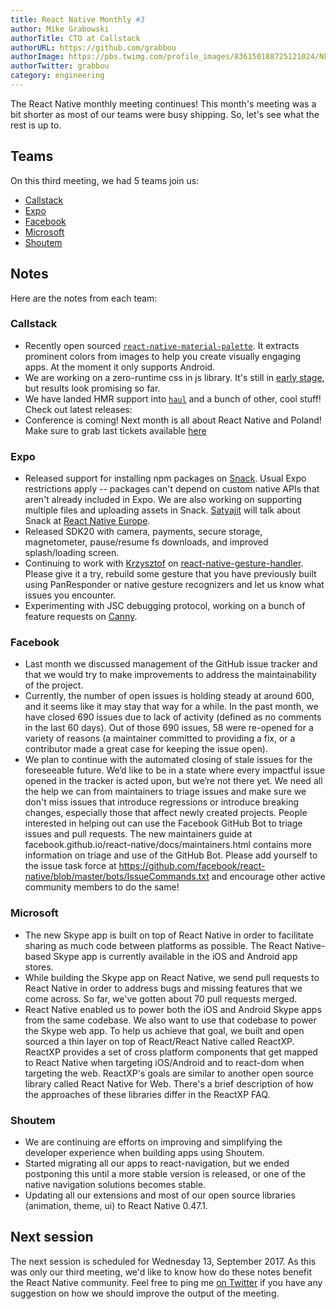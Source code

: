 ```yaml
---
title: React Native Monthly #3
author: Mike Grabowski
authorTitle: CTO at Callstack
authorURL: https://github.com/grabbou
authorImage: https://pbs.twimg.com/profile_images/836150188725121024/NkU0AcqW_400x400.jpg
authorTwitter: grabbou
category: engineering
---
```


The React Native monthly meeting continues! This month's meeting was a bit shorter as most of our teams were busy shipping. So, let's see what the rest is up to.

## Teams

On this third meeting, we had 5 teams join us:

- [Callstack](https://github.com/callstack-io)
- [Expo](https://github.com/expo)
- [Facebook](https://github.com/facebook)
- [Microsoft](https://github.com/microsoft)
- [Shoutem](https://github.com/shoutem)

## Notes

Here are the notes from each team:

### Callstack

- Recently open sourced [`react-native-material-palette`](https://github.com/callstack-io/react-native-material-palette). It extracts prominent colors from images to help you create visually engaging apps. At the moment it only supports Android.
- We are working on a zero-runtime css in js library. It's still in [early stage](https://twitter.com/_zamotany/status/901408316169048064), but results look promising so far.
- We have landed HMR support into [`haul`](https://github.com/callstack-io/haul) and a bunch of other, cool stuff! Check out latest releases: 
- Conference is coming! Next month is all about React Native and Poland! Make sure to grab last tickets available [here](https://react-native.eu/)

### Expo

- Released support for installing npm packages on [Snack](https://snack.expo.io). Usual Expo restrictions apply -- packages can't depend on custom native APIs that aren't already included in Expo. We are also working on supporting multiple files and uploading assets in Snack. [Satyajit](https://github.com/satya164) will talk about Snack at [React Native Europe](https://react-native.eu/).
- Released SDK20 with camera, payments, secure storage, magnetometer, pause/resume fs downloads, and improved splash/loading screen.
- Continuing to work with [Krzysztof](https://github.com/kmagiera/react-native-gesture-handler) on [react-native-gesture-handler](https://github.com/kmagiera/react-native-gesture-handler). Please give it a try, rebuild some gesture that you have previously built using PanResponder or native gesture recognizers and let us know what issues you encounter.
- Experimenting with JSC debugging protocol, working on a bunch of feature requests on [Canny](https://expo.canny.io/feature-requests).

### Facebook

- Last month we discussed management of the GitHub issue tracker and that we would try to make improvements to address the maintainability of the project.
- Currently, the number of open issues is holding steady at around 600, and it seems like it may stay that way for a while. In the past month, we have closed 690 issues due to lack of activity (defined as no comments in the last 60 days). Out of those 690 issues, 58 were re-opened for a variety of reasons (a maintainer committed to providing a fix, or a contributor made a great case for keeping the issue open).
- We plan to continue with the automated closing of stale issues for the foreseeable future. We’d like to be in a state where every impactful issue opened in the tracker is acted upon, but we’re not there yet. We need all the help we can from maintainers to triage issues and make sure we don't miss issues that introduce regressions or introduce breaking changes, especially those that affect newly created projects. People interested in helping out can use the Facebook GitHub Bot to triage issues and pull requests. The new maintainers guide at facebook.github.io/react-native/docs/maintainers.html contains more information on triage and use of the GitHub Bot. Please add yourself to the issue task force at https://github.com/facebook/react-native/blob/master/bots/IssueCommands.txt and encourage other active community members to do the same!

### Microsoft

- The new Skype app is built on top of React Native in order to facilitate sharing as much code between platforms as possible. The React Native-based Skype app is currently available in the iOS and Android app stores.
- While building the Skype app on React Native, we send pull requests to React Native in order to address bugs and missing features that we come across. So far, we've gotten about 70 pull requests merged.
- React Native enabled us to power both the iOS and Android Skype apps from the same codebase. We also want to use that codebase to power the Skype web app. To help us achieve that goal, we built and open sourced a thin layer on top of React/React Native called ReactXP. ReactXP provides a set of cross platform components that get mapped to React Native when targeting iOS/Android and to react-dom when targeting the web. ReactXP's goals are similar to another open source library called React Native for Web. There's a brief description of how the approaches of these libraries differ in the ReactXP FAQ.

### Shoutem

- We are continuing are efforts on improving and simplifying the developer experience when building apps using Shoutem.
- Started migrating all our apps to react-navigation, but we ended postponing this until a more stable version is released, or one of the native navigation solutions becomes stable.
- Updating all our extensions and most of our open source libraries (animation, theme, ui) to React Native 0.47.1.

## Next session

The next session is scheduled for Wednesday 13, September 2017. As this was only our third meeting, we'd like to know how do these notes benefit the React Native community. Feel free to ping me [on Twitter](https://twitter.com/grabbou) if you have any suggestion on how we should improve the output of the meeting.
